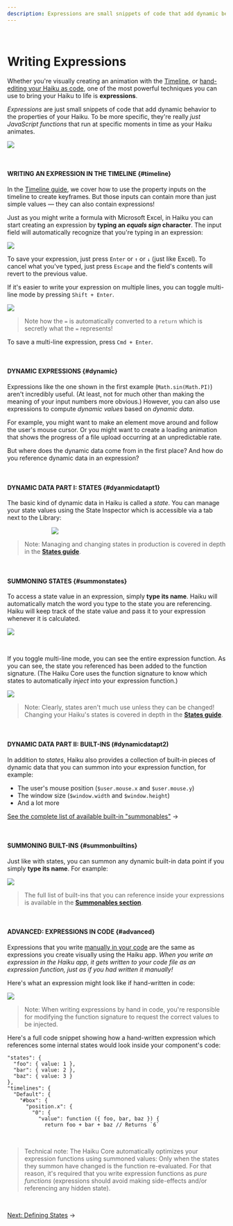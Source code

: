 ```yaml
---
description: Expressions are small snippets of code that add dynamic behaviour to your projects. Specifically, they're smart JavaScript functions that run at specific moments in time as your project animates.
---
```


<br>

# Writing Expressions

Whether you're visually creating an animation with the [Timeline](/using-haiku/creating-an-animation.md), or [hand-editing your Haiku as code](/using-haiku/advanced-editing-haiku-as-code.md), one of the most powerful techniques you can use to bring your Haiku to life is **expressions**.

_Expressions_ are just small snippets of code that add dynamic behavior to the properties of your Haiku. To be more specific, they're really _just JavaScript functions_ that run at specific moments in time as your Haiku animates.

![](/assets/expr-anim.gif)

<br>

#### WRITING AN EXPRESSION IN THE TIMELINE {#timeline}

In the [Timeline guide](/using-haiku/creating-an-animation.md), we cover how to use the property inputs on the timeline to create keyframes. But those inputs can contain more than just simple values — they can also contain expressions!

Just as you might write a formula with Microsoft Excel, in Haiku you can start creating an expression by **typing an _equals sign_ character**. The input field will automatically recognize that you're typing in an expression:

![](/assets/expr-00.png)

To save your expression, just press `Enter` or `↑` or `↓` (just like Excel). To cancel what you've typed, just press `Escape` and the field's contents will revert to the previous value.

If it's easier to write your expression on multiple lines, you can toggle multi-line mode by pressing `Shift + Enter`.

![](/assets/expr-multiline-00.png)

> Note how the `=` is automatically converted to a `return` which is secretly what the `=` represents!

To save a multi-line expression, press `Cmd + Enter`.

<br>

#### DYNAMIC EXPRESSIONS {#dynamic}

Expressions like the one shown in the first example (`Math.sin(Math.PI)`) aren't incredibly useful. (At least, not for much other than making the meaning of your input numbers more obvious.) However, you can also use expressions to compute _dynamic values_ based on _dynamic data_.

For example, you might want to make an element move around and follow the user's mouse cursor. Or you might want to create a loading animation that shows the progress of a file upload occurring at an unpredictable rate.

But where does the dynamic data come from in the first place? And how do you reference dynamic data in an expression?

<br>

#### DYNAMIC DATA PART I: STATES {#dyanmicdatapt1}

The basic kind of dynamic data in Haiku is called a _state_. You can manage your state values using the State Inspector which is accessible via a tab next to the Library:

<div style="width: 300px; margin: 0 auto;">
  <img src="/assets/states-ui.png"/>
</div>

> Note: Managing and changing states in production is covered in depth in the **[States guide](/using-haiku/defining-states.md)**.

<br>

#### SUMMONING STATES {#summonstates}

To access a state value in an expression, simply **type its name**. Haiku will automatically match the word you type to the state you are referencing. Haiku will keep track of the state value and pass it to your expression whenever it is calculated.

![](/assets/expr-ui.png)

<br>

If you toggle multi-line mode, you can see the entire expression function. As you can see, the state you referenced has been added to the function signature. (The Haiku Core uses the function signature to know which states to automatically _inject_ into your expression function.)

![](/assets/expr-multiline-ui-0.png)

> Note: Clearly, states aren't much use unless they can be changed! Changing your Haiku's states is covered in depth in the **[States guide](/using-haiku/defining-states.md)**.

<br>

#### DYNAMIC DATA PART II: BUILT-INS (#dynamicdatapt2)

In addition to _states_, Haiku also provides a collection of built-in pieces of dynamic data that you can summon into your expression function, for example:

* The user's mouse position (`$user.mouse.x` and `$user.mouse.y`)
* The window size (`$window.width` and `$window.height`)
* And a lot more

[See the complete list of available built-in "summonables"](/using-haiku/summonables.md) &rarr;

<br>

#### SUMMONING BUILT-INS {#summonbuiltins}

Just like with states, you can summon any dynamic built-in data point if you simply **type its name**. For example:

![](/assets/expr-singleline-ui.png)

> The full list of built-ins that you can reference inside your expressions is available in the **[Summonables section](/using-haiku/summonables.md)**.

<br>

#### ADVANCED: EXPRESSIONS IN CODE {#advanced}

Expressions that you write [manually in your code](/using-haiku/advanced-editing-haiku-as-code.md) are the same as expressions you create visually using the Haiku app. _When you write an expression in the Haiku app, it gets written to your code file as an expression function, just as if you had written it manually!_

Here's what an expression might look like if hand-written in code:

![](/assets/expr-code-after.png)

> Note: When writing expressions by hand in code, you're responsible for modifying the function signature to request the correct values to be injected.

Here's a full code snippet showing how a hand-written expression which references some internal states would look inside your component's code:

```
"states": {
  "foo": { value: 1 },
  "bar": { value: 2 },
  "baz": { value: 3 }
},
"timelines": {
  "Default": {
    "#box": {
      "position.x": {
        "0": {
          "value": function ({ foo, bar, baz }) {
            return foo + bar + baz // Returns `6`
```

<br>

> Technical note: The Haiku Core automatically optimizes your expression functions using summoned values: Only when the states they summon have changed is the function re-evaluated. For that reason, it's required that you write expression functions as _pure functions_ (expressions should avoid making side-effects and/or referencing any hidden state).

<br>

[Next: Defining States](/using-haiku/defining-states.md) &rarr;
